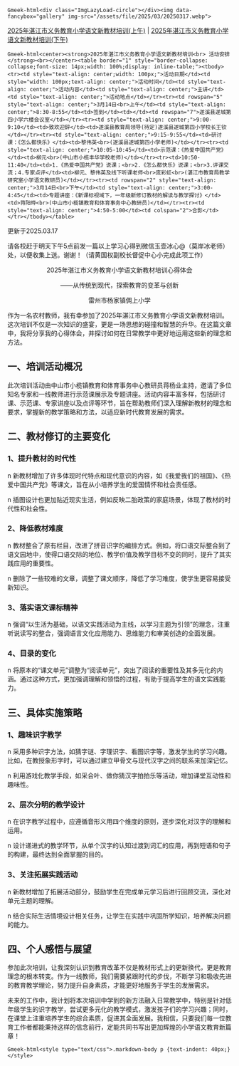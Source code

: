 `Gmeek-html<div class="ImgLazyLoad-circle"></div><img data-fancybox="gallery" img-src="/assets/file/2025/03/20250317.webp">`

[2025年湛江市义务教育小学语文新教材培训(上午)](https://live.wenxiang.cn/livepf/playvideo.jspx?id=0c8a33a446e94220890b33e9b07f2c67)  | [2025年湛江市义务教育小学语文新教材培训(下午)](https://live.wenxiang.cn/livepf/playvideo.jspx?id=6f7b8bb3f2c74f0ca91fd358c987fe9d) 

`Gmeek-html<center><strong>2025年湛江市义务教育小学语文新教材培训<br>
活动安排</strong><br></center><table border="1" style="border-collapse: collapse;font-size: 14px;width: 100%;display: inline-table;"><tbody><tr><td style="text-align: center;width: 100px;">活动日期</td><td style="width: 100px;text-align: center;">活动时间</td><td style="text-align: center;">活动内容</td><td style="text-align: center;">主讲</td><td style="text-align: center;">活动地点</td></tr><tr><td rowspan="5" style="text-align: center;">3月14日<br>上午</td><td style="text-align: center;">8:30-8:55</td><td>签到</td><td></td><td rowspan="7">遂溪县遂城第四小学六楼会议室</td></tr><tr><td style="text-align: center;">9:00-9:10</td><td>致欢迎辞</td><td>遂溪县教育局领导(待定)遂溪县遂城第四小学校长王钦</td></tr><tr><td style="text-align: center;">9:15-9:55</td><td>研讨课：《怎么都快乐》</td><td>黎伟英<br>(遂溪县遂城第四小学老师)</td></tr><tr><td style="text-align: center;">10:05-10:45</td><td>示范课：《热爱中国共产党》</td><td>柳元<br>(中山市小榄丰华学校老师)</td></tr><tr><td>10:50-11:40</td><td>1.《热爱中国共产党》说课；<br>2.《怎么都快乐》说课；<br>3.评课交流；4.专家点评</td><td>柳元、黎伟英及线下听课老师<br>庞彩虹<br>(湛江市教育局教学研究室小学语文教研员)</td></tr><tr><td rowspan="2" style="text-align: center;">3月14日<br>下午</td><td style="text-align: center;">3:00-4:45</td><td>专题讲座：《新课标视域下，一年级新修订教材的解读与教学探讨》</td><td>蒋阳晔<br>(中山市小榄镇教育和体育事务中心教研员)</td></tr><tr><td style="text-align: center;">4:50-5:00</td><td colspan="2">合影</td></tr></tbody></table>`

更新于2025.03.17

请各校赶于明天下午5点前发一篇以上学习心得到微信玉壶冰心@（莫岸冰老师）处，以便收集上送。谢谢！（请黄国权副校长督促中心小完成此项工作）

<center>2025年湛江市义务教育小学语文新教材培训心得体会<br>

——从传统到现代，探索教育的变革与创新<br>

雷州市杨家镇倜上小学</center>

作为一名农村教师，我有幸参加了2025年湛江市义务教育小学语文新教材培训。这次培训不仅是一次知识的盛宴，更是一场思想的碰撞和智慧的升华。在这篇文章中，我将分享我的心得体会，并探讨如何在日常教学中更好地运用这些新的理念和方法。

## 一、培训活动概况

此次培训活动由中山市小榄镇教育和体育事务中心教研员蒋杨业主持，邀请了多位知名专家和一线教师进行示范课展示及专题讲座。活动内容丰富多样，包括研讨课、示范课、专家讲座以及点评等环节，旨在帮助教师们深入理解新教材的理念和要求，掌握新的教学策略和方法，以适应新时代教育发展的需求。

## 二、教材修订的主要变化

### 1、提升教材的时代性

n 新教材增加了许多体现时代特点和现代意识的内容，如《我爱我们的祖国》、《热爱中国共产党》等课文，旨在从小培养学生的爱国情怀和社会责任感。

n 插图设计也更加贴近现实生活，例如反映二胎政策的家庭场景，体现了教材的时代性和社会性。

### 2、降低教材难度

n 教材整合了原有栏目，改进了拼音识字的编排方式。例如，将口语交际整合到了语文园地中，使得口语交际的地位、教学价值及教学目标不变的同时，提升了其实践应用的重要性。

n 删除了一些较难的文章，调整了课文顺序，降低了学习难度，使学生更容易接受新知识。

### 3、落实语文课标精神

n 强调“以生活为基础，以语文实践活动为主线，以学习主题为引领”的理念，注重听说读写的整合，强调语言文化应用能力、思维能力和审美创造的全面发展。

### 4、目录的变化

n 将原本的“课文单元”调整为“阅读单元”，突出了阅读的重要性及其多元化的内涵。通过这种方式，更加强调理解和领悟的过程，有助于提高学生的语文实践能力。

## 三、具体实施策略

### 1、趣味识字教学

n 采用多种识字方法，如猜字谜、字理识字、看图识字等，激发学生的学习兴趣。比如，在教授象形字时，可以通过建立甲骨文与现代汉字之间的联系来加深记忆。

n 利用游戏化教学手段，如采合叶、做你猜汉字拍拍乐等活动，增加课堂互动性和趣味性。

### 2、层次分明的教学设计

n 在识字教学过程中，应遵循音形义用四个维度的原则，逐步深化对汉字的理解和运用。

n 设计递进式的教学环节，从单个汉字的认知过渡到词汇的应用，再到短语和句子的构建，最终达到全面掌握的目的。

### 3、关注拓展实践活动

n 新教材增加了拓展活动部分，鼓励学生在完成单元学习后进行回顾交流，深化对单元主题的理解。

n 结合实际生活情境设计相关任务，让学生在实践中巩固所学知识，培养解决问题的能力。

## 四、个人感悟与展望

参加此次培训，让我深刻认识到教育改革不仅是教材形式上的更新换代，更是教育理念的根本转变。作为一线教师，我们需要紧跟时代的步伐，不断学习和吸收先进的教育教学理论，努力提升自身素质，才能更好地服务于学生的发展需求。

未来的工作中，我计划将本次培训中学到的新方法融入日常教学中，特别是针对低年级学生的识字教学，尝试更多元化的教学模式，激发孩子们的学习兴趣；同时，在课堂上注重培养学生的综合素质，促进其全面发展。我相信，只要我们每一位教育工作者都能秉持这样的信念前行，定能共同书写出更加辉煌的小学语文教育新篇章！

`Gmeek-html<style type="text/css">.markdown-body p {text-indent: 40px;}</style>`